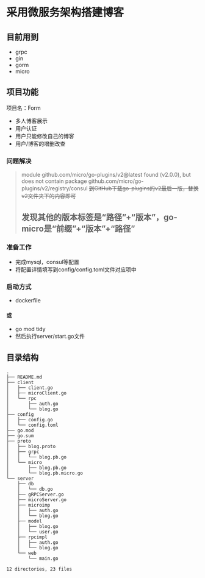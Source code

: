 # 采用微服务架构搭建博客
## 目前用到
- grpc
- gin
- gorm
- micro


## 项目功能
项目名：Form
- 多人博客展示
- 用户认证
- 用户只能修改自己的博客
- 用户/博客的增删改查

### 问题解决
>module github.com/micro/go-plugins/v2@latest found (v2.0.0), but does not contain package github.com/micro/go-plugins/v2/registry/consul
>~~到GitHub下载go-plugins的v2最后一版，替换v2文件夹下的内容即可~~ 
>## 发现其他的版本标签是“路径”+“版本”，go-micro是“前缀”+“版本”+“路径”


### 准备工作
- 完成mysql，consul等配置
- 将配置详情填写到config/config.toml文件对应项中

### 启动方式
- dockerfile
#### 或
- go mod tidy
- 然后执行server/start.go文件

## 目录结构
```
.
├── README.md
├── client
│   ├── client.go
│   ├── microClient.go
│   └── rpc
│       ├── auth.go
│       └── blog.go
├── config
│   ├── config.go
│   └── config.toml
├── go.mod
├── go.sum
├── proto
│   ├── blog.proto
│   ├── grpc
│   │   └── blog.pb.go
│   └── micro
│       ├── blog.pb.go
│       └── blog.pb.micro.go
└── server
    ├── db
    │   └── db.go
    ├── gRPCServer.go
    ├── microServer.go
    ├── microimp
    │   ├── auth.go
    │   └── blog.go
    ├── model
    │   ├── blog.go
    │   └── user.go
    ├── rpcimpl
    │   ├── auth.go
    │   └── blog.go
    └── web
        └── main.go

12 directories, 23 files

```